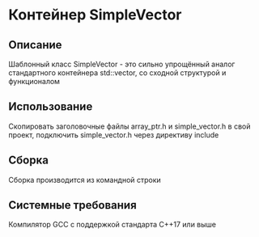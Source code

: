 # Контейнер SimpleVector

## Описание
Шаблонный класс SimpleVector - это сильно упрощённый аналог стандартного контейнера std::vector, со сходной структурой и функционалом

## Использование
Скопировать заголовочные файлы array_ptr.h и simple_vector.h в свой проект, подключить simple_vector.h через директиву include

## Сборка
Сборка производится из командной строки

## Системные требования
Компилятор GCC с поддержкой стандарта C++17 или выше

